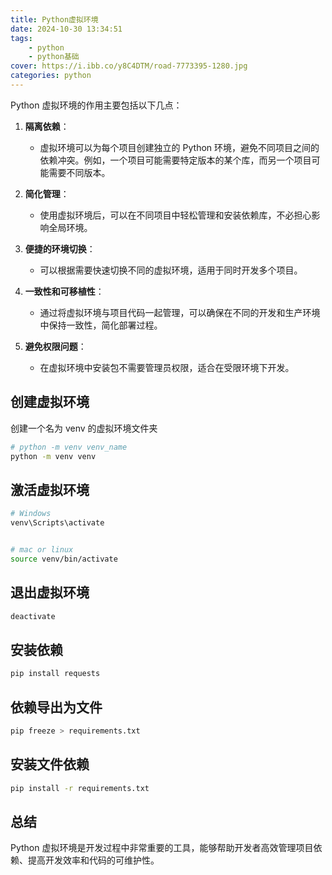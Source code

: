 ```yaml
---
title: Python虚拟环境
date: 2024-10-30 13:34:51
tags: 
    - python
    - python基础
cover: https://i.ibb.co/y8C4DTM/road-7773395-1280.jpg
categories: python
---
```



Python 虚拟环境的作用主要包括以下几点：

1. **隔离依赖**：
   - 虚拟环境可以为每个项目创建独立的 Python 环境，避免不同项目之间的依赖冲突。例如，一个项目可能需要特定版本的某个库，而另一个项目可能需要不同版本。

2. **简化管理**：
   - 使用虚拟环境后，可以在不同项目中轻松管理和安装依赖库，不必担心影响全局环境。

3. **便捷的环境切换**：
   - 可以根据需要快速切换不同的虚拟环境，适用于同时开发多个项目。

4. **一致性和可移植性**：
   - 通过将虚拟环境与项目代码一起管理，可以确保在不同的开发和生产环境中保持一致性，简化部署过程。

5. **避免权限问题**：
   - 在虚拟环境中安装包不需要管理员权限，适合在受限环境下开发。





## 创建虚拟环境

创建一个名为 venv 的虚拟环境文件夹
```bash
# python -m venv venv_name
python -m venv venv
```

## 激活虚拟环境


```bash
# Windows 
venv\Scripts\activate


# mac or linux 
source venv/bin/activate
```

## 退出虚拟环境

```bash
deactivate
```

## 安装依赖

```bash
pip install requests
```

## 依赖导出为文件

```bash
pip freeze > requirements.txt
```

## 安装文件依赖

```bash
pip install -r requirements.txt
```
## 总结

Python 虚拟环境是开发过程中非常重要的工具，能够帮助开发者高效管理项目依赖、提高开发效率和代码的可维护性。